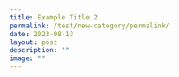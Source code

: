 ```yaml
---
title: Example Title 2
permalink: /test/new-category/permalink/
date: 2023-08-13
layout: post
description: ""
image: ""
---
```

